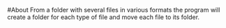 #About 
From a folder with several files in various formats the program will create a folder for each type of file and move each file to its folder.
